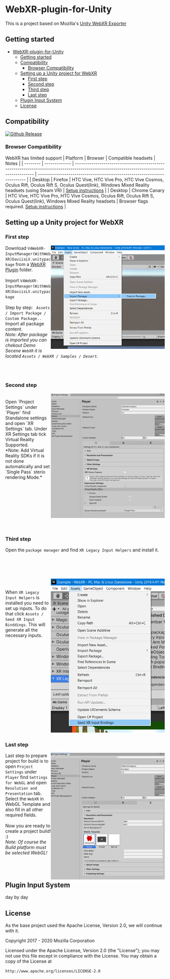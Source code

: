# WebXR-plugin-for-Unity

This is a project based on Mozilla's [Unity WebXR Exporter](https://github.com/MozillaReality/unity-webxr-export)

## Getting started

- [WebXR-plugin-for-Unity](#webxr-plugin-for-unity)
  - [Getting started](#getting-started)
  - [Compatibility](#compatibility)
    - [Browser Compatibility](#browser-compatibility)
  - [Setting up a Unity project for WebXR](#setting-up-a-unity-project-for-webxr)
    - [First step](#first-step)
    - [Second step](#second-step)
    - [Third step](#third-step)
    - [Last step](#last-step)
  - [Plugin Input System](#plugin-input-system)
  - [License](#license)


## Compatibility

[unity-download]:                 https://unity3d.com/get-unity/download/archive
[unity-version-badge]:            https://img.shields.io/badge/Unity%20Editor%20Version-2019.4.4f1-green.svg
[![Github Release][unity-version-badge]][unity-download]

### Browser Compatibility

WebXR has limited support
| Platform | Browser       | Compatible headsets                                                                                                                      | Notes                                                                    |
| -------- | ------------- | ---------------------------------------------------------------------------------------------------------------------------------------- | ------------------------------------------------------------------------ |
| Desktop  | Firefox       | HTC Vive, HTC Vive Pro, HTC Vive Cosmos, Oculus Rift, Oculus Rift S, Oculus Quest(link), Windows Mixed Reality headsets (using Steam VR) | [Setup instructions](https://webvr.rocks/firefox)                        |
| Desktop  | Chrome Canary | HTC Vive, HTC Vive Pro, HTC Vive Cosmos, Oculus Rift, Oculus Rift S, Oculus Quest(link), Windows Mixed Reality headsets                  | Browser flags required. [Setup instructions](https://webvr.rocks/chrome) |

## Setting up a Unity project for WebXR
### First step

<img align="right" src="https://github.com/viavrarlab/WebXR-plugin-for-Unity/blob/main/WebXR%20Plugin/images/1.png" width="360" >

 Download `V4WebXR-InputManager(WithWebXR)DaviisLV.unitypackage` from a [WebXR Plugin](WebXR%20Plugin/V4WebXR-InputManager(WithWebXR)DaviisLV.unitypackage) folder. <br /><br />
 Import `V4WebXR-InputManager(WithWebXR)DaviisLV.unitypackage`
 <br /><br />
Step by step: ` Assets / Import Package / Costom Package..`
<br />
 Import all package content.
<br />
 *Note: After package is imported you can chekout Demo Secene `WebXR` it is located `Assets / WebXR / Samples / Desert`.*
<br /> <br /> <br /> <br />

### Second step

<img align="right" src="https://github.com/viavrarlab/WebXR-plugin-for-Unity/blob/main/WebXR%20Plugin/images/4.png" width="360" >
<br /> 
Open `Project Settings` under `Player`  find Standalone settings and open  `XR Settings` tab. Under XR Settings tab tick Virtual Reality Supported.
<br /> 
*Note: Add Virtual Reality SDKs if it is not done automatically and set `Single Pass` sterio rendering Mode.*
<br /> <br /> <br /><br /> <br /> <br /><br /> <br /> <br /> <br /> 

### Third step
 Open the `package manager` and find `XR Legacy Input Helpers` and install it.

 <br /><br /> <br /> <br />
<img align="right" src="https://github.com/viavrarlab/WebXR-plugin-for-Unity/blob/main/WebXR%20Plugin/images/6.png" width="360" >
<br /><br /> 
 When `XR Legacy Input Helpers` is installed you need to set up inputs. To do that click `Assets / Seed XR Input Binddings`. This will generate all the necessary inputs.

 <br /><br /> <br /> <br /><br /> <br /> <br /><br /> <br /> <br /> <br /><br /><br /> <br /> <br /> <br /><br />
 
 ### Last step
<img align="right" src="https://github.com/viavrarlab/WebXR-plugin-for-Unity/blob/main/WebXR%20Plugin/images/8.png" width="360" >

 Last step to prepare project for build is to open `Project Settings` under `Player`  find `Settings for WebGL` and open `Resolution and Presentation` tab. Select the `WebXR` in WebGL Template and also fill in all other required fields.
 <br /> <br /> 
 Now you are ready to create a project build! :) <br />
 *Note: Of course the Build platform must be selected WebGL!*
  <br /> <br />   <br /> <br /> 
 
## Plugin Input System

day by day

## License

As the base project used the Apache License, Version 2.0, we will continue with it.

Copyright 2017 - 2020 Mozilla Corporation

Licensed under the Apache License, Version 2.0 (the "License");
you may not use this file except in compliance with the License.
You may obtain a copy of the License at

    http://www.apache.org/licenses/LICENSE-2.0
